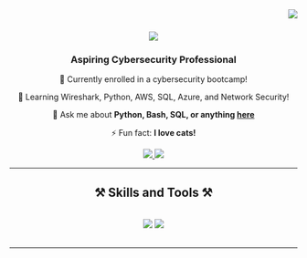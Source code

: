 <img align="right" src="https://visitor-badge.laobi.icu/badge?page_id=HornScrub.MyFirstRepo" />

<h1 align="center">
    <img src="https://readme-typing-svg.herokuapp.com/?font=Righteous&size=35&center=true&vCenter=true&width=500&height=70&duration=4000&lines=Hi+There!+👋;+I'm+[Your Name]!;" />
</h1>

<h3 align="center">Aspiring Cybersecurity Professional</h3>

<div align="center">
 
 🔭 Currently enrolled in a cybersecurity bootcamp!
 
 🌱 Learning Wireshark, Python, AWS, SQL, Azure, and Network Security!

💬 Ask me about **Python, Bash, SQL, or anything [here](https://github.com/HornScrub?tab=repositories)**

⚡ Fun fact: **I love cats!**

</div>
 
<div align="center"> 
  <a href="mailto:[your.email@example.com]">
    <img src="https://img.shields.io/badge/Gmail-333333?style=for-the-badge&logo=gmail&logoColor=red" />
  </a>
  <a href="https://www.linkedin.com/in/[your-linkedin-profile]" target="_blank">
    <img src="https://img.shields.io/badge/LinkedIn-0077B5?style=for-the-badge&logo=linkedin&logoColor=white" target="_blank" />
  </a>
</div>

<hr/>
 
<h2 align="center">⚒️ Skills and Tools ⚒️</h2>
<br/>
<div align="center">
    <img src="https://skillicons.dev/icons?i=vscode,github,bash,git" />
    <img src="https://skillicons.dev/icons?i=python,mysql,aws,azure" /><br>
</div>

<br/>
<hr/>
